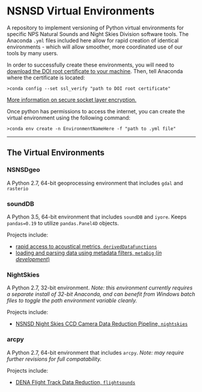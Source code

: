 # NSNSD Virtual Environments
A repository to implement versioning of Python virtual environments for specific NPS Natural Sounds and Night Skies Division software tools. The Anaconda `.yml` files  included here allow for rapid creation of identical environments - which will allow smoother, more coordinated use of our tools by many users. 

In order to successfully create these environments, you will need to [download the DOI root certificate to your machine](https://drive.google.com/file/d/0B551gy_Kqih1Y202VlFubnJPcFU/view). Then, tell Anaconda where the certificate is located:

```
>conda config --set ssl_verify "path to DOI root certificate"
```

[More information on secure socket layer encryption.](https://github.com/dbetchkal/soundDB/blob/master/PREREQUISITES.md#sidebar-the-government-is-decrypting-your-secure-internet-connection)

Once python has permissions to access the internet, you can create the virtual environment using the following command:

```
>conda env create -n EnvironmentNameHere -f "path to .yml file"
```


-----

## The Virtual Environments

### NSNSDgeo

A Python 2.7, 64-bit geoprocessing environment that includes `gdal` and `rasterio`

### soundDB

A Python 3.5, 64-bit environment that includes `soundDB` and `iyore`. Keeps `pandas=0.19` to utilize `pandas.Panel4D` objects.

Projects include:

- [rapid access to acoustical metrics, `derivedDataFunctions`](https://github.com/dbetchkal/derivedDataFunctions)
- [loading and parsing data using metadata filters, `metaDig` (*in development*)](https://github.com/dbetchkal/metaDig)

### NightSkies

A Python 2.7, 32-bit environment. *Note: this environment currently requires a separate install of 32-bit Anaconda, and can benefit from Windows batch files to toggle the path environment variable cleanly.* 

Projects include:

- [NSNSD Night Skies CCD Camera Data Reduction Pipeline, `nightskies`](https://github.com/liweihung/nightskies)

### arcpy

A Python 2.7, 64-bit environment that includes `arcpy`. *Note: may require further revisions for full compatability.*

Projects include:

- [DENA Flight Track Data Reduction, `flightsounds`](https://github.com/dan-walsh/flightsounds)
